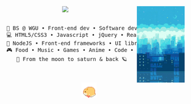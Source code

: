 <div align="center">
<img src="https://github.com/VGMichel/vgmichel/blob/master/assets/pixel-city.gif" width="25%" align="right" />
<img src="https://readme-typing-svg.demolab.com?font=Poppins&weight=300&size=50&duration=4000&pause=300&color=36BCF7&center=true&vCenter=true&multiline=true&repeat=false&random=false&width=1300&height=140&lines=Hello there!+%E2%80%A2+call me val;%E2%9C%A9+a+dev+techie+from+the+stars+%E2%9C%A9" width="70%" />
<br><br>
<pre>
    💼 BS @ WGU • Front-end dev • Software dev
    💻 HTML5/CSS3 • Javascript • jQuery • React • Photoshop • Figma • Illustrator  
    📖 NodeJS • Front-end frameworks • UI libraries
    🎮 Food • Music • Games • Anime • Code • Digital Art
    🌙 From the moon to saturn & back 🪐
</pre>
<br><br>
<img src="https://github.com/VGMichel/vgmichel/blob/master/assets/hamster.gif" height="40" />
<br><br><br>
    
<!--[![](https://img.shields.io/badge/linkedin-0a66c2)](http://linkedin.com/in/ingridrosselis)
[![](https://img.shields.io/badge/mastodon-6364ff)](https://tech.lgbt/@innng)
[![](https://img.shields.io/badge/osu!-ff66ab)](https://osu.ppy.sh/users/4606212)
[![](https://img.shields.io/badge/enka.network-69899c)](https://enka.network/u/Inng/1A4HU1/10000069/1985924/)-->
</div>
